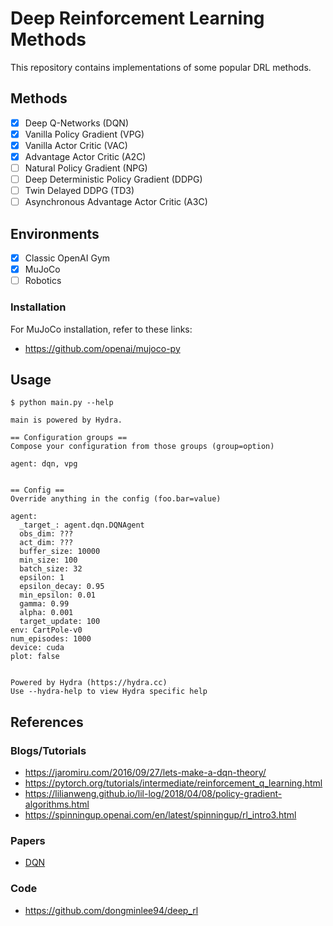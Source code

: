 # Deep Reinforcement Learning Methods

This repository contains implementations of some popular DRL methods.

## Methods

- [x] Deep Q-Networks (DQN)
- [x] Vanilla Policy Gradient (VPG)
- [x] Vanilla Actor Critic (VAC)
- [x] Advantage Actor Critic (A2C)
- [ ] Natural Policy Gradient (NPG)
- [ ] Deep Deterministic Policy Gradient (DDPG)
- [ ] Twin Delayed DDPG (TD3)
- [ ] Asynchronous Advantage Actor Critic (A3C)

## Environments

- [x] Classic OpenAI Gym
- [x] MuJoCo
- [ ] Robotics

### Installation

For MuJoCo installation, refer to these links:

- https://github.com/openai/mujoco-py

## Usage

```shell
$ python main.py --help

main is powered by Hydra.

== Configuration groups ==
Compose your configuration from those groups (group=option)

agent: dqn, vpg


== Config ==
Override anything in the config (foo.bar=value)

agent:
  _target_: agent.dqn.DQNAgent
  obs_dim: ???
  act_dim: ???
  buffer_size: 10000
  min_size: 100
  batch_size: 32
  epsilon: 1
  epsilon_decay: 0.95
  min_epsilon: 0.01
  gamma: 0.99
  alpha: 0.001
  target_update: 100
env: CartPole-v0
num_episodes: 1000
device: cuda
plot: false


Powered by Hydra (https://hydra.cc)
Use --hydra-help to view Hydra specific help
```

## References

### Blogs/Tutorials

- https://jaromiru.com/2016/09/27/lets-make-a-dqn-theory/
- https://pytorch.org/tutorials/intermediate/reinforcement_q_learning.html
- https://lilianweng.github.io/lil-log/2018/04/08/policy-gradient-algorithms.html
- https://spinningup.openai.com/en/latest/spinningup/rl_intro3.html

### Papers

- [DQN](https://storage.googleapis.com/deepmind-media/dqn/DQNNaturePaper.pdf)

### Code

- https://github.com/dongminlee94/deep_rl
